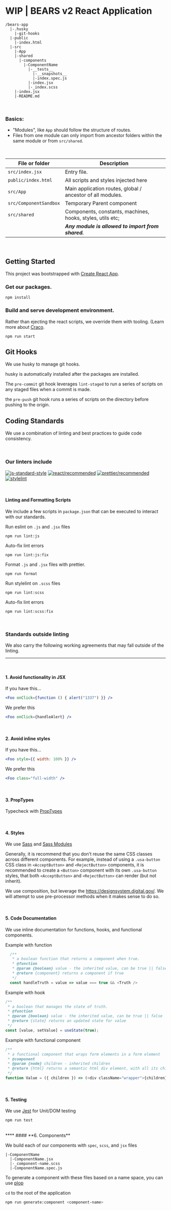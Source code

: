 # WIP | BEARS v2 React Application

```text
/bears-app
  |-.husky
    |-git-hooks
  |-public
    |-index.html
  |-src
    |-App
    |-shared
      |-components
        |-ComponentName
          |-__tests__
            |-__snapshots__
            |-index.spec.js
          |-index.jsx
          |-_index.scss
    |-index.jsx
    |-README.md
```

<br>

### Basics:

- "Modules", like `App` should follow the structure of routes.
- Files from one module can only import from ancestor folders within the same module or from `src/shared`.

<br>

| File or folder      | Description                                                |
| ------------------- | ---------------------------------------------------------- |
| `src/index.jsx`     | Entry file.                                                |
| `public/index.html` | All scripts and styles injected here                       |
| `src/App`           | Main application routes, global / ancestor of all modules. |
| `src/ComponentSandbox`| Temporary Parent component |
| `src/shared`        | Components, constants, machines, hooks, styles, utils etc; |
|                     | **_Any module is allowed to import from shared._**         |

<br>

## Getting Started

This project was bootstrapped with [Create React App](https://github.com/facebook/create-react-app).

### Get our packages.

```shell
npm install
```

### Build and serve development environment.

Rather than ejecting the react scripts, we override them with tooling. (Learn more about [Craco](https://craco.js.org/docs/getting-started/
).

```shell
npm run start
```
## Git Hooks

We use husky to manage git hooks.

husky is automatically installed after the packages are installed.

The `pre-commit` git hook leverages `lint-staged` to run a series of scripts on any staged files when a commit is made.

the `pre-push` git hook runs a series of scripts on the directory before pushing to the origin.


## Coding Standards

We use a combination of linting and best practices to guide code consistency.

<br>

### Our linters include

[![js-standard-style](https://img.shields.io/badge/code%20style%20JS-standard-brightgreen.svg)](http://standardjs.com)
[![react/recommended](https://img.shields.io/badge/code%20style%20React-recommended-brightgreen.svg)](https://github.com/yannickcr/eslint-plugin-react)
[![prettier/recommended](https://img.shields.io/badge/code%20format/prettier-%20recomended-brightgreen.svg)](https://github.com/prettier/eslint-plugin-prettier)
[![stylelint](https://img.shields.io/badge/code%20format/stylelint-%20standard-brightgreen.svg)](https://github.com/cypress-io/eslint-plugin-cypress)


<br>

#### Linting and Formatting Scripts

We include a few scripts in `package.json` that can be executed to interact with our standards.

Run eslint on `.js` and `.jsx` files

```shell
npm run lint:js
```

Auto-fix lint errors
```shell
npm run lint:js:fix
```

Format `.js` and `.jsx` files with prettier.

```shell
npm run format
```

Run stylelint on `.scss` files

```shell
npm run lint:scss
```

Auto-fix lint errors

```shell
npm run lint:scss:fix
```


<br>

### **Standards outside linting**

We also carry the following working agreements that may fall outside of the linting.

---

<br>

#### **1. Avoid functionality in JSX**

If you have this...

```jsx
<Foo onClick={​​​​​​​​function () {​​​​​​​​ alert("1337") }​​​​​​​​}​​​​​​​​ />
```

We prefer this

```jsx
<Foo onClick={​​​​​​​​handleAlert}​​​​​​​​ />
```

<br>

#### **2. Avoid inline styles**

If you have this...

```jsx
<Foo style={{ width: 100% }} />
```

We prefer this

```jsx
<Foo class="full-width" />
```

<br>

#### **3. PropTypes**

Typecheck with [PropTypes](https://reactjs.org/docs/typechecking-with-proptypes.html)

<br>

#### **4. Styles**

We use [Sass](https://sass-lang.com/) and [Sass Modules](https://css-tricks.com/introducing-sass-modules/)

Generally, it is recommend that you don’t reuse the same CSS classes across different components. For example, instead of using a `.usa-button` CSS class in `<AcceptButton>` and `<RejectButton>` components, it is recommended to create a `<Button>` component with its own `.usa-button` styles, that both `<AcceptButton>` and `<RejectButton>` can render (but not inherit).

We use composition, but leverage the https://designsystem.digital.gov/. We will attempt to use pre-processor methods when it makes sense to do so.

<br>

#### **5. Code Documentation**

We use inline documentation for functions, hooks, and functional components.

Example with function
```js
  /**
   * a boolean function that returns a component when true.
   * @function
   * @param {boolean} value - the inherited value, can be true || false
   * @return {component} returns a component if true
   */
  const handleTruth = value => value === true && <Truth />

```

Example with hook
```js
/**
 * a boolean that manages the state of truth.
 * @function
 * @param {boolean} value - the inherited value, can be true || false
 * @return {state} returns an updated state for value
 */
const [value, setValue] = useState(true);
```

Example with functional component

```js
/**
 * a functional component that wraps form elements in a form element
 * @component
 * @param {node} children - inherited children
 * @return {html} returns a semantic html div element, with all its children
 */
function Value = ({ children }) => (<div className="wrapper">{children}</div>)
```

<br>

#### **5. Testing**

We use [Jest](https://jestjs.io/) for Unit/DOM testing

```sh
npm run test
```

<br>
****
#### **6. Components**

We build each of our components with `spec`, `scss`, and `jsx` files

```
|-ComponentName
  |-ComponentName.jsx
  |-_component-name.scss
  |-ComponentName.spec.js
```

To generate a component with these files based on a name space,
you can use [plop](https://github.com/plopjs/plop)

`cd` to the root of the application

```sh
npm run generate:component <component-name>
```
